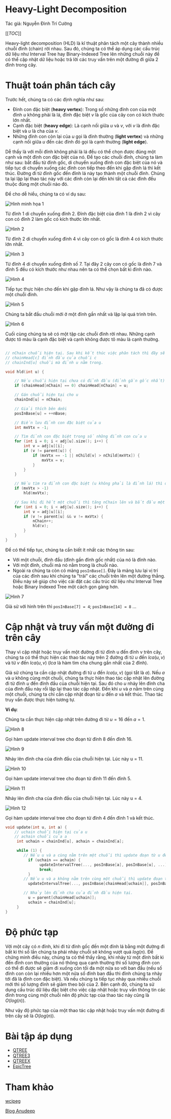 # Heavy-Light Decomposition

Tác giả: Nguyễn Đình Trí Cường

[[_TOC_]]

Heavy-light decomposition (HLD) là kĩ thuật phân tách một cây thành nhiều chuỗi đỉnh (chain) rời nhau. Sau đó, chúng ta có thể áp dụng các cấu trúc dữ liệu như Interval Tree hay Binary-Indexed Tree lên những chuỗi này để có thể cập nhật dữ liệu hoặc trả lời các truy vấn trên một đường đi giữa 2 đỉnh trong cây.

# Thuật toán phân tách cây

Trước hết, chúng ta có các định nghĩa như sau:

- Đỉnh con đặc biệt (**heavy vertex**): Trong số những đỉnh con của một đỉnh $u$ không phải là lá, đỉnh đặc biệt $v$ là gốc của cây con có kích thước lớn nhất.
- Cạnh đặc biệt (**heavy edge**): Là cạnh nối giữa $u$ và $v$, với $v$ là đỉnh đặc biệt và $u$ là cha của $v$.
- Những đỉnh con còn lại của $u$ gọi là đỉnh thường (**light vertex**) và những cạnh nối giữa $u$ đến các đỉnh đó gọi là cạnh thường (**light edge**).

Dễ thấy là với mỗi đỉnh không phải là lá đều có thể chọn được đúng một cạnh và một đỉnh con đặc biệt của nó. Để tạo các chuỗi đỉnh, chúng ta làm như sau: bắt đầu từ đỉnh gốc, di chuyển xuống đỉnh con đặc biệt của nó và tiếp tục di chuyển xuống các đỉnh con tiếp theo đến khi gặp đỉnh lá thì kết thúc. Đường đi từ đỉnh gốc đến đỉnh lá này tạo thành một chuỗi đỉnh. Chúng ta lại lặp lại thao tác này với các đỉnh còn lại đến khi tất cả các đỉnh đều thuộc đúng một chuỗi nào đó.

Để cho dễ hiểu, chúng ta có ví dụ sau:

![Hình minh họa 1](http://i.imgur.com/4eGBX7e.jpg)

Từ đỉnh 1 di chuyển xuống đỉnh 2. Đỉnh đặc biệt của đỉnh 1 là đỉnh 2 vì cây con có đỉnh 2 làm gốc có kích thước lớn nhất.

![Hình 2](http://i.imgur.com/9AK3on2.jpg)

Từ đỉnh 2 di chuyển xuống đỉnh 4 vì cây con có gốc là đỉnh 4 có kích thước lớn nhất.

![Hình 3](http://i.imgur.com/Ke7or5g.jpg)

Từ đỉnh 4 di chuyển xuống đỉnh số 7. Tại đây 2 cây con có gốc là đỉnh 7 và đỉnh 5 đều có kích thước như nhau nên ta có thể chọn bất kì đỉnh nào.

![Hình 4](http://i.imgur.com/c2rGgH1.jpg)

Tiếp tục thực hiện cho đến khi gặp đỉnh lá. Như vậy là chúng ta đã có được một chuỗi đỉnh.

![Hình 5](http://i.imgur.com/YHzohEv.jpg)

Chúng ta bắt đầu chuỗi mới ở một đỉnh gần nhất và lặp lại quá trình trên.

![Hình 6](http://i.imgur.com/8nNHG8K.jpg)

Cuối cùng chúng ta sẽ có một tập các chuỗi đỉnh rời nhau. Những cạnh được tô màu là cạnh đặc biệt và cạnh không được tô màu là cạnh thường.

```cpp

// nChain chuỗi hiện tại. Sau khi kết thúc việc phân tách thì đây sẽ là tổng số chuỗi.
// chainHead[c] đỉnh đầu của chuỗi c
// chainInd[u] chuỗi mà đỉnh u nằm trong.

void hld(int u) {

    // Nếu chuỗi hiện tại chưa có đỉnh đầu (đỉnh gần gốc nhất) thì đặt u làm đỉnh đầu của nó.
	if (chainHead[nChain] == 0) chainHead[nChain] = u;

    // Gán chuỗi hiện tại cho u
	chainInd[u] = nChain;

    // Giải thích bên dưới
	posInBase[u] = ++nBase;

    // Biến lưu đỉnh con đặc biệt của u
	int mxVtx = -1;

    // Tìm đỉnh con đặc biệt trong số những đỉnh con của u
	for (int i = 0; i < adj[u].size(); i++) {
		int v = adj[u][i];
		if (v != parent[u]) {
			if (mxVtx == -1 || nChild[v] > nChild[mxVtx]) {
				mxVtx = v;
			}
		}	
	}

    // Nếu tìm ra đỉnh con đặc biệt (u không phải là đỉnh lá) thì di chuyển đến đỉnh đó
	if (mxVtx > -1)
		hld(mxVtx);

    // Sau khi đi hết một chuỗi thì tăng nChain lên và bắt đầu một chuỗi mới
	for (int i = 0; i < adj[u].size(); i++) {
		int v = adj[u][i];
		if (v != parent[u] && v != mxVtx) {
			nChain++;
			hld(v);
		}
	}
}

```

Để có thể tiếp tục, chúng ta cần biết ít nhất các thông tin sau:

- Với một chuỗi, đỉnh đầu (đỉnh gần đỉnh gốc nhất) của nó là đỉnh nào.
- Với một đỉnh, chuỗi mà nó nằm trong là chuỗi nào.
- Ngoài ra chúng ta còn có mảng `posInBase[]`. Đây là mảng lưu lại vị trí của các đỉnh sau khi chúng ta "trải" các chuỗi trên lên một đường thẳng. Điều này sẽ giúp cho việc cài đặt các cấu trúc dữ liệu như Interval Tree hoặc Binary Indexed Tree một cách gọn gàng hơn.

![Hình 7](http://i.imgur.com/fbhjbh8.jpg)

Giả sử với hình trên thì `posInBase[7] = 4`; `posInBase[14] = 8` ...

# Cập nhật và truy vấn một đường đi trên cây

Thay vì cập nhật hoặc truy vấn một đường đi từ đỉnh u đến đỉnh v trên cây, chúng ta có thể thực hiện các thao tác này trên 2 đường đi từ $u$ đến $lca(u, v)$ và từ $v$ đến $lca(u, v)$ ($lca$ là hàm tìm cha chung gần nhất của 2 đỉnh).

Giả sử chúng ta cần cập nhật đường đi từ $u$ đến $lca(u, v)$ (gọi tắt là $a$). Nếu $a$ và $u$ không cùng một chuỗi, chúng ta thực hiện thao tác cập nhật lên đường đi từ đỉnh $u$ đến đỉnh đầu của chuỗi hiện tại. Sau đó cho $u$ nhảy lên đỉnh cha của đỉnh đầu này rồi lặp lại thao tác cập nhật. Đến khi $u$ và $a$ nằm trên cùng một chuỗi, chúng ta chỉ cần cập nhật đoạn từ $u$ đến $a$ và kết thúc. Thao tác truy vấn được thực hiện tương tự.

**Ví dụ**:

Chúng ta cần thực hiện cập nhật trên đường đi từ $u = 16$ đến $a = 1$.

![Hình 8](http://i.imgur.com/gYO4zTT.jpg)

Gọi hàm update interval tree cho đoạn từ đỉnh 8 đến đỉnh 16.

![Hình 9](http://i.imgur.com/rdRGNlP.jpg)

Nhảy lên đỉnh cha của đỉnh đầu của chuỗi hiện tại. Lúc này u = 11.

![Hình 10](http://i.imgur.com/l5FC9vC.jpg)

Gọi hàm update interval tree cho đoạn từ đỉnh 11 đến đỉnh 5.

![Hình 11](http://i.imgur.com/kY57Fv0.jpg)

Nhảy lên đỉnh cha của đỉnh đầu của chuỗi hiện tại. Lúc này u = 4.

![Hình 12](http://i.imgur.com/7rMjl6j.jpg)

Gọi hàm update interval tree cho đoạn từ đỉnh 4 đến đỉnh 1 và kết thúc.

```cpp
void update(int u, int a) {
    // uchain chuỗi hiện tại của u 
    // achain chuỗi của a
     int uchain = chainInd[u], achain = chainInd[a];

     while (1) {
        // Nếu u và a cùng nằm trên một chuỗi thì update đoạn từ u đến a và kết thúc.
          if (uchain == achain) {
               updateIntervalTree(..., posInBase[a], posInBase[u], ...);
               break;
          }
        // Nếu u và a không nằm trên cùng một chuỗi thì update đoạn từ u đến đỉnh đầu của chuỗi hiện tại.
          updateIntervalTree(..., posInBase[chainHead[uchain]], posInBase[u], ...);

        // Nhảy lên đỉnh cha của đỉnh đầu hiện tại.
          u = parent[chainHead[uchain]];
          uchain = chainInd[u];
     }
}
```

# Độ phức tạp

Với một cây có $n$ đỉnh, khi đi từ đỉnh gốc đến một đỉnh lá bằng một đường đi bất kì thì số lần chúng ta phải nhảy chuỗi sẽ không vượt quá $log(n)$. Để chứng minh điều này, chúng ta có thể thấy rằng, khi nhảy từ một đỉnh bất kì đến đỉnh con thường của nó thông qua cạnh thường thì số lượng đỉnh con có thể đi được sẽ giảm đi xuống còn tối đa một nửa so với ban đầu (nếu số đỉnh con còn lại nhiều hơn một nửa số đỉnh ban đầu thì đỉnh chúng ta nhảy tới đã là đỉnh con đặc biệt). Và nếu chúng ta tiếp tục nhảy qua nhiều chuỗi mới thì số lượng đỉnh sẽ giảm theo bội của 2. Bên cạnh đó, chúng ta sử dụng cấu trúc dữ liệu đặc biệt cho việc cập nhật hoặc truy vấn thông tin các đỉnh trong cùng một chuỗi nên độ phức tạp của thao tác này cũng là $O(log(n))$.

Như vậy độ phức tạp của một thao tác cập nhật hoặc truy vấn một đường đi trên cây sẽ là $O(log(n))$.

# Bài tập áp dụng

- [QTREE](http://vn.spoj.com/problems/QTREE)
- [QTREE3](http://vn.spoj.com/problems/QTREE3/)
- [QTREEX](http://vn.spoj.com/problems/QTREEX)
- [EpicTree](https://www.hackerrank.com/contests/epiccode/challenges/epic-tree)

# Tham khảo

[wcipeg](http://wcipeg.com/wiki/Heavy-light_decomposition)

[Blog Anudeep](http://blog.anudeep2011.com/heavy-light-decomposition/)